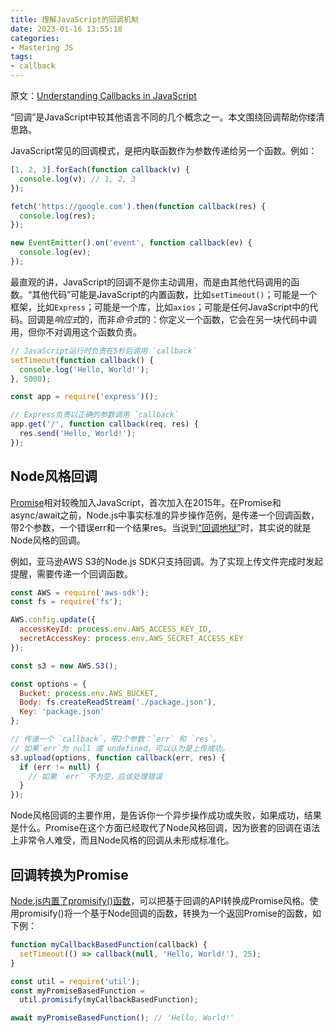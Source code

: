 ```yaml
---
title: 理解JavaScript的回调机制
date: 2023-01-16 13:55:18
categories:
- Mastering JS
tags:
- callback
---
```


原文：[Understanding Callbacks in JavaScript](https://masteringjs.io/tutorials/fundamentals/callbacks)

“回调”是JavaScript中较其他语言不同的几个概念之一。本文围绕回调帮助你缕清思路。

<!-- more -->

JavaScript常见的回调模式，是把内联函数作为参数传递给另一个函数。例如：

```javascript
[1, 2, 3].forEach(function callback(v) {
  console.log(v); // 1, 2, 3
});

fetch('https://google.com').then(function callback(res) {
  console.log(res);
});

new EventEmitter().on('event', function callback(ev) {
  console.log(ev);
});
```

最直观的讲，JavaScript的回调不是你主动调用，而是由其他代码调用的函数。“其他代码”可能是JavaScript的内置函数，比如`setTimeout()`；可能是一个框架，比如`Express`；可能是一个库，比如`axios`；可能是任何JavaScript中的代码。回调是*响应式*的，而非*命令式*的：你定义一个函数，它会在另一块代码中调用，但你不对调用这个函数负责。

```javascript
// JavaScript运行时负责在5秒后调用 `callback`
setTimeout(function callback() {
  console.log('Hello, World!');
}, 5000); 

const app = require('express')();

// Express负责以正确的参数调用 `callback`
app.get('/', function callback(req, res) {
  res.send('Hello, World!');
});
```

## Node风格回调

[Promise](https://masteringjs.io/tutorials/fundamentals/promise)相对较晚加入JavaScript，首次加入在2015年。在Promise和async/await之前，Node.js中事实标准的异步操作范例，是传递一个回调函数，带2个参数，一个错误err和一个结果res。当说到[“回调地狱”](https://thecodebarbarian.com/2015/03/20/callback-hell-is-a-myth)时，其实说的就是Node风格的回调。

例如，亚马逊AWS S3的Node.js SDK只支持回调。为了实现上传文件完成时发起提醒，需要传递一个回调函数。

```javascript
const AWS = require('aws-sdk');
const fs = require('fs');

AWS.config.update({
  accessKeyId: process.env.AWS_ACCESS_KEY_ID,
  secretAccessKey: process.env.AWS_SECRET_ACCESS_KEY
});

const s3 = new AWS.S3();

const options = {
  Bucket: process.env.AWS_BUCKET,
  Body: fs.createReadStream('./package.json'),
  Key: 'package.json'
};

// 传递一个 `callback`，带2个参数：`err` 和 `res`。
// 如果`err`为 null 或 undefined，可以认为是上传成功。
s3.upload(options, function callback(err, res) {
  if (err != null) {
    // 如果 `err` 不为空，应该处理错误
  }
});
```

Node风格回调的主要作用，是告诉你一个异步操作成功或失败，如果成功，结果是什么。Promise在这个方面已经取代了Node风格回调，因为嵌套的回调在语法上非常令人难受，而且Node风格的回调从未形成标准化。

## 回调转换为Promise

[Node.js内置了promisify()函数](https://nodejs.org/api/util.html#util_util_promisify_original)，可以把基于回调的API转换成Promise风格。使用promisify()将一个基于Node回调的函数，转换为一个返回Promise的函数，如下例：

```javascript
function myCallbackBasedFunction(callback) {
  setTimeout(() => callback(null, 'Hello, World!'), 25);
}

const util = require('util');
const myPromiseBasedFunction =
  util.promisify(myCallbackBasedFunction);

await myPromiseBasedFunction(); // 'Hello, World!'
```